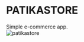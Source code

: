 # PATIKASTORE
Simple e-commerce app.<br/>
![patikastore](https://user-images.githubusercontent.com/90919011/221908926-ea75c6ef-d99b-4425-9cda-376d9b09dcae.gif)